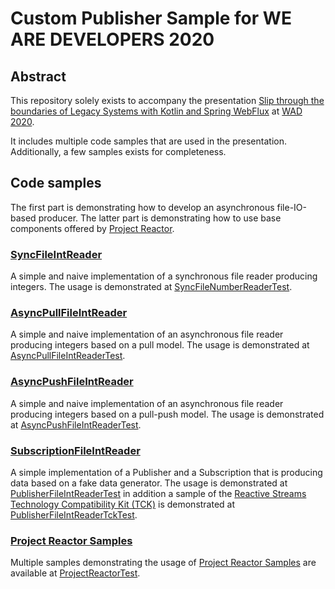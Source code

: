 # Custom Publisher Sample for WE ARE DEVELOPERS 2020
## Abstract
This repository solely exists to accompany the presentation [Slip through the boundaries of Legacy Systems with Kotlin and Spring WebFlux](https://wearedevelopers.com/sessions/slip-through-the-boundaries-of-legacy-systems-with-kotlin-and-spring-webflux) at [WAD 2020](https://www.wearedevelopers.com/).

It includes multiple code samples that are used in the presentation. Additionally, a few samples exists for completeness.

## Code samples
The first part is demonstrating how to develop an asynchronous file-IO-based producer.
The latter part is demonstrating how to use base components offered by [Project Reactor](https://projectreactor.io/).

### [SyncFileIntReader](./src/main/kotlin/de/porsche/wad2020/fileintreader/sync/SyncFileIntReader.kt)
A simple and naive implementation of a synchronous file reader producing integers.
The usage is demonstrated at [SyncFileNumberReaderTest](./src/test/kotlin/de/porsche/wad2020/fileintreader/sync/SyncFileNumberReaderTest.kt).

### [AsyncPullFileIntReader](./src/main/kotlin/de/porsche/wad2020/fileintreader/async/AsyncPullFileIntReader.kt)
A simple and naive implementation of an asynchronous file reader producing integers based on a pull model.
The usage is demonstrated at [AsyncPullFileIntReaderTest](./src/test/kotlin/de/porsche/wad2020/fileintreader/async/AsyncPullFileIntReaderTest.kt).

### [AsyncPushFileIntReader](./src/main/kotlin/de/porsche/wad2020/fileintreader/async/AsyncPushFileIntReader.kt)
A simple and naive implementation of an asynchronous file reader producing integers based on a pull-push model.
The usage is demonstrated at [AsyncPushFileIntReaderTest](./src/test/kotlin/de/porsche/wad2020/fileintreader/async/AsyncPushFileIntReaderTest.kt).

### [SubscriptionFileIntReader](./src/main/kotlin/de/porsche/wad2020/fileintreader/reactive/PublisherFileIntReader.kt)
A simple implementation of a Publisher and a Subscription that is producing data based on a fake data generator.
The usage is demonstrated at [PublisherFileIntReaderTest](./src/test/kotlin/de/porsche/wad2020/fileintreader/reactive/PublisherFileIntReaderTest.kt) in addition a sample of the [Reactive Streams Technology Compatibility Kit (TCK)](https://github.com/reactive-streams/reactive-streams-jvm/tree/master/tck) is demonstrated at [PublisherFileIntReaderTckTest](./src/test/kotlin/de/porsche/wad2020/fileintreader/reactive/PublisherFileIntReaderTckTest.kt).

### [Project Reactor Samples](https://projectreactor.io/)
Multiple samples demonstrating the usage of [Project Reactor Samples](https://projectreactor.io/) are available at [ProjectReactorTest](./src/test/kotlin/de/porsche/wad2020/fileintreader/projectreactor/ProjectReactorTest.kt).